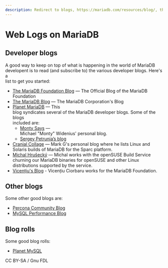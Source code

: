 ```yaml
---
description: Redirect to blogs, https://mariadb.com/resources/blog/, then delete this page
---
```


# Web Logs on MariaDB

## Developer blogs

A good way to keep on top of what is happening in the world of MariaDB\
developent is to read (and subscribe to) the various developer blogs. Here's a\
list to get you started:

* [The MariaDB Foundation Blog](https://blog.mariadb.org/) — The Official Blog of the MariaDB Foundation
* [The MariaDB Blog](https://mariadb.com/blog) — The MariaDB Corporation's Blog
* [Planet MariaDB](https://planetmariadb.org) — This\
  blog syndicates several of the MariaDB developer blogs. Some of the blogs\
  included are:
  * [Monty Says](https://monty-says.blogspot.com/) —\
    Michael "Monty" Widenius' personal blog.
  * [Sergey Petrunia’s blog](https://s.petrunia.net/blog/)
* [Cranial Collage](https://anotherdooratthe.endoftheinternet.org/category/mariadb/) — Mark G's personal blog where he lists Linux and Solaris builds of MariaDB for the Sparc platform.
* [Michal Hrušecký](https://michal.hrusecky.net/) — Michal works with the openSUSE Build Service churning our MariaDB binaries for openSUSE and other Linux distributions supported by the service.
* [Vicențiu's Blog](https://vicentiu.ciorbaru.io/) - Vicențiu Ciorbaru works for the MariaDB Foundation.

## Other blogs

Some other good blogs are:

* [Percona Community Blog](https://www.percona.com/community-blog/)
* [MySQL Performance Blog](https://www.mysqlperformanceblog.com/)

## Blog rolls

Some good blog rolls:

* [Planet MySQL](https://planet.mysql.com)

CC BY-SA / Gnu FDL
